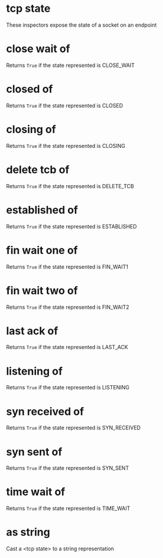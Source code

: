 # tcp state

These inspectors expose the state of a socket on an endpoint

# close wait of <tcp state>

Returns `True` if the state represented is CLOSE_WAIT

# closed of <tcp state>

Returns `True` if the state represented is CLOSED

# closing of <tcp state>

Returns `True` if the state represented is CLOSING

# delete tcb of <tcp state>

Returns `True` if the state represented is DELETE_TCB

# established of <tcp state>

Returns `True` if the state represented is ESTABLISHED

# fin wait one of <tcp state>

Returns `True` if the state represented is FIN_WAIT1

# fin wait two of <tcp state>

Returns `True` if the state represented is FIN_WAIT2

# last ack of <tcp state>

Returns `True` if the state represented is LAST_ACK

# listening of <tcp state>

Returns `True` if the state represented is LISTENING

# syn received of <tcp state>

Returns `True` if the state represented is SYN_RECEIVED

# syn sent of <tcp state>

Returns `True` if the state represented is SYN_SENT

# time wait of <tcp state>

Returns `True` if the state represented is TIME_WAIT

# <tcp state> as string

Cast a &lt;tcp state&gt; to a string representation

